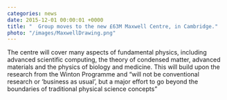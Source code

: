```yaml
---
categories: news
date: 2015-12-01 00:00:01 +0000
title: "  Group moves to the new £63M Maxwell Centre, in Cambridge."
photo: "/images/MaxwellDrawing.png"
---
```


 The centre will cover many aspects of fundamental physics, including advanced scientific computing, the theory of condensed matter, advanced materials and the physics of biology and medicine.   This will build upon the research from the Winton Programme and “will not be conventional research or ‘business as usual’, but a major effort to go beyond the boundaries of traditional physical science concepts”
